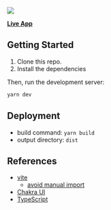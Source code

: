 <img src="https://og.sznm.dev/api/generate?heading=linktester&text=mini%20web%20app%20for%20testing%20app%20url%20in%20android&template=color&center=true&height=330" />

[**Live App**](https://linktester.sznm.dev/)

## Getting Started

1. Clone this repo.
2. Install the dependencies

Then, run the development server:

```bash
yarn dev
```

## Deployment

- build command: `yarn build`
- output directory: `dist`

## References

- [vite](https://vitejs.dev)
  - [avoid manual import](https://vitejs.dev/guide/features.html#jsx)
- [Chakra UI](https://chakra-ui.com/)
- [TypeScript](https://www.typescriptlang.org)
